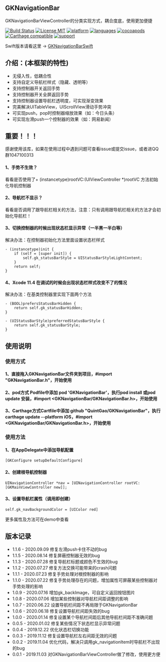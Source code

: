 ## GKNavigationBar
GKNavigationBarViewController的分类实现方式，耦合度底，使用更加便捷

[![Build Status](http://img.shields.io/travis/QuintGao/GKNavigationBar/master.svg?style=flat)](https://travis-ci.org/QuintGao/GKNavigationBar)
[![License MIT](https://img.shields.io/badge/license-MIT-green.svg?style=flat)](https://raw.githubusercontent.com/QuintGao/GKNavigationBar/master/LICENSE)
[![platform](http://img.shields.io/cocoapods/p/GKNavigationBar.svg?style=flat)](http://cocoadocs.org/docsets/GKNavigationBar)
[![languages](https://img.shields.io/badge/language-objective--c-blue.svg)](#)
[![cocoapods](http://img.shields.io/cocoapods/v/GKNavigationBar.svg?style=flat)](https://cocoapods.org/pods/GKNavigationBar)
[![Carthage compatible](https://img.shields.io/badge/Carthage-compatible-4BC51D.svg?style=flat)](https://github.com/QuintGao/GKNavigationBar)
[![support](https://img.shields.io/badge/support-ios%208%2B-orange.svg)](#) 


Swift版本请看这里 → [GKNavigationBarSwift](https://github.com/QuintGao/GKNavigationBarSwift)

## 介绍：(本框架的特性)

* 无侵入性，低耦合性
* 支持自定义导航栏样式（隐藏、透明等）
* 支持控制器开关返回手势
* 支持控制器开关全屏返回手势
* 支持控制器设置导航栏透明度，可实现渐变效果
* 完美解决UITableView，UIScrollView滑动手势冲突
* 可实现push，pop时控制器缩放效果（如：今日头条）
* 可实现左滑push一个控制器的效果（如：网易新闻）

## 重要！！！
感谢使用该库，如果在使用过程中遇到问题可查看issue或提交issue，或者进QQ群1047100313  

#### 1、手势不生效？
看看是否使用了+ (instancetype)rootVC:(UIViewController *)rootVC 方法初始化导航控制器

#### 2、导航栏不显示？
看看是否调用了跟导航栏相关的方法，注意：只有调用跟导航栏相关的方法才会初始化导航栏！

#### 3、切换控制器的时候出现状态栏显示异常（一半黑一半白等）
解决办法：在控制器初始化方法里面设置状态栏样式
```
- (instancetype)init {
    if (self = [super init]) {
        self.gk_statusBarStyle = UIStatusBarStyleLightContent;
    }
    return self;
}
```
#### 4、Xcode 11.4 在调试的时候会出现状态栏样式改变不了的情况
解决办法：在基类控制器里实现下面两个方法
```
- (BOOL)prefersStatusBarHidden {
    return self.gk_statusBarHidden;
}

- (UIStatusBarStyle)preferredStatusBarStyle {
    return self.gk_statusBarStyle;
}
```

## 使用说明

### 使用方式
#### 1、直接拖入GKNavigationBar文件夹到项目，#import "GKNavigationBar.h"，开始使用

#### 2、pod方式 Podfile中添加 pod 'GKNavigationBar'，执行pod install 或pod update 安装，#import <GKNavigationBar/GKNavigationBar.h>，开始使用

#### 3、Carthage方式Cartfile中添加 github "QuintGao/GKNavigationBar"，执行carthage update --platform iOS，#import <GKNavigationBar/GKNavigationBar.h>，开始使用

### 使用方法
#### 1、在AppDelegate中添加导航配置

```
[GKConfigure setupDefaultConfigure]
```

#### 2、创建根导航控制器

```
UINavigationController *nav = [UINavigationController rootVC:[GKMainViewController new]];
```

#### 3、设置导航栏属性（调用即创建）

```
self.gk_navBackgroundColor = [UIColor red]
```
更多属性及方法可在demo中查看

## 版本记录

* 1.1.6 - 2020.09.09 修复左滑push卡住不动的bug
* 1.1.5 - 2020.08.14 修复屏蔽控制器无效的bug
* 1.1.3 - 2020.07.28 修复导航栏标题或颜色不生效的bug
* 1.1.2 - 2020.07.27 修复方法交换可能带来的crash问题
* 1.1.1 - 2020.07.23 修复手势处理对根控制器的影响
* 1.1.0 - 2020.07.22 修复手势处理存在的问题，增加属性可屏蔽某些控制器对手势处理的影响
* 1.0.9 - 2020.07.16 增加gk_backImage，可自定义返回按钮图片
* 1.0.8 - 2020.07.06 增加某些控制器对导航栏间距调整的影响
* 1.0.7 - 2020.06.22 设置导航栏间距不再局限于GKNavigationBar
* 1.0.6 - 2020.06.18 修复设置导航栏间距失效的bug
* 1.0.0 - 2020.01.14 修复设置某个导航栏间距后其他导航栏间距不准确问题
* 0.0.5 - 2020.01.02 修复某些情况下状态栏显示异常问题
* 0.0.4 - 2019.12.22 优化状态栏切换功能
* 0.0.3 - 2019.11.12 修复设置导航栏左右间距无效的问题
* 0.0.2 - 2019.11.04 优化代码，解决只调用gk_navigationItem时导航栏不出现的bug
* 0.0.1 - 2019.11.03 对GKNavigationBarViewController做了修改，使用更方便
